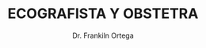 ---
layout: ../../layouts/MarkdownPostLayout.astro
title: ECOGRAFISTA Y OBSTETRA
author: Dr. Frankiln Ortega
description: "Especialista que utiliza ultrasonidos para monitorear la salud y el desarrollo fetal durante el embarazo, así como para diagnosticar otras condiciones en órganos y tejidos. La obstetricia le permite brindar un acompañamiento completo a las mujeres durante el embarazo, el parto y el posparto."
image:
    url: "/drfrank.jpg"
    alt: "imagendrfran"
tags: ["astro", "learning in public", "setbacks", "community"]
---
